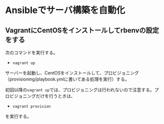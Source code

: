 # Ansibleでサーバ構築を自動化

## VagrantにCentOSをインストールしてrbenvの設定をする

次のコマンドを実行する。

  - `vagrant up`

サーバーを起動し、CentOSをインストールして、プロビジョニング（provisioning/playbook.ymlに書いてある処理を実行）する。

初回以降の`vagrant up`では、プロビジョニングは行われないので注意する。プロビジョニングだけを行うときは、

  - `vagrant provision`

を実行する。
